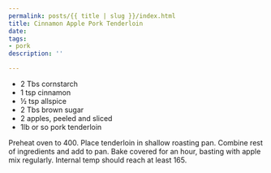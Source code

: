 ```yaml
---
permalink: posts/{{ title | slug }}/index.html
title: Cinnamon Apple Pork Tenderloin
date: 
tags:
- pork
description: ''

---
```

* 2 Tbs cornstarch
* 1 tsp cinnamon
* ½ tsp allspice
* 2 Tbs brown sugar
* 2 apples, peeled and sliced
* 1lb or so pork tenderloin

Preheat oven to 400. Place tenderloin in shallow roasting pan. Combine rest of ingredients and add to pan. Bake covered for an hour, basting with apple mix regularly. Internal temp should reach at least 165.